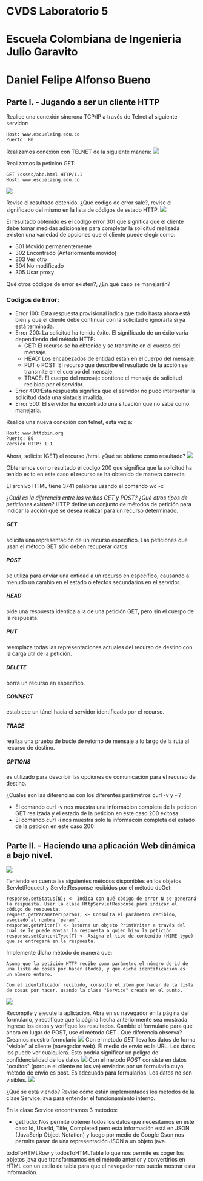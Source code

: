 # CVDS Laboratorio 5
# Escuela Colombiana de Ingenieria Julio Garavito 
# Daniel Felipe Alfonso Bueno 

## Parte I. - Jugando a ser un cliente HTTP
Realice una conexión síncrona TCP/IP a través de Telnet al siguiente servidor:

    Host: www.escuelaing.edu.co
    Puerto: 80

Realizamos conexion con TELNET de la siguiente manera: 
![](https://github.com/DanielAlfonso17/CNYT-2019-2/blob/master/1.png)

Realizamos la peticion GET: 
    
    GET /sssss/abc.html HTTP/1.1
    Host: www.escuelaing.edu.co

![](https://github.com/DanielAlfonso17/CNYT-2019-2/blob/master/2.png)

Revise el resultado obtenido. ¿Qué codigo de error sale?, revise el significado del mismo en la lista de códigos de estado HTTP.
![](https://github.com/DanielAlfonso17/CNYT-2019-2/blob/master/3.png)

El resultado obtenido es el codigo error 301 que significa que el cliente debe tomar medidas adicionales para completar la solicitud realizada existen una variedad de opciones que el cliente puede elegir como: 
- 301 Movido permanentemente 
- 302 Encontrado (Anteriormente movido) 
- 303 Ver otro 
- 304 No modificado 
- 305 Usar proxy 

Qué otros códigos de error existen?, ¿En qué caso se manejarán?
### Codigos de Error: 
- Error 100: Esta respuesta provisional indica que todo hasta ahora está bien y que el cliente debe continuar con la solicitud o ignorarla si ya está terminada.
- Error 200: La solicitud ha tenido éxito. El significado de un éxito varía dependiendo del método HTTP:
  - GET: El recurso se ha obtenido y se transmite en el cuerpo del mensaje.
  - HEAD: Los encabezados de entidad están en el cuerpo del mensaje.
  - PUT o POST: El recurso que describe el resultado de la acción se transmite en el cuerpo del mensaje.
  - TRACE: El cuerpo del mensaje contiene el mensaje de solicitud recibido por el servidor.
- Error 400:Esta respuesta significa que el servidor no pudo interpretar la solicitud dada una sintaxis inválida.
- Error 500: El servidor ha encontrado una situación que no sabe como manejarla.

Realice una nueva conexión con telnet, esta vez a:

    Host: www.httpbin.org
    Puerto: 80
    Versión HTTP: 1.1

Ahora, solicite (GET) el recurso /html. ¿Qué se obtiene como resultado?
![](https://github.com/DanielAlfonso17/CNYT-2019-2/blob/master/4.png)

Obtenemos como resultado el codigo 200 que significa que la solicitud ha tenido exito en este caso el recurso se ha obtenido de manera correcta 

El archivo HTML tiene 3741 palabras usando el comando wc -c 

_¿Cuál es la diferencia entre los verbos GET y POST? ¿Qué otros tipos de peticiones existen?_
HTTP define un conjunto de métodos de petición para indicar la acción que se desea realizar para un recurso determinado.
##### GET 
solicita una representación de un recurso específico. Las peticiones que usan el método GET sólo deben recuperar datos.
##### POST 
se utiliza para enviar una entidad a un recurso en específico, causando a menudo un cambio en el estado o efectos secundarios en el servidor.
##### HEAD 
pide una respuesta idéntica a la de una petición GET, pero sin el cuerpo de la respuesta.
##### PUT 
reemplaza todas las representaciones actuales del recurso de destino con la carga útil de la petición.
##### DELETE 
borra un recurso en específico.
##### CONNECT 
establece un túnel hacia el servidor identificado por el recurso.
##### TRACE
realiza una prueba de bucle de retorno de mensaje a lo largo de la ruta al recurso de destino.
##### OPTIONS 
 es utilizado para describir las opciones de comunicación para el recurso de destino.
 
 
¿Cuáles son las diferencias con los diferentes parámetros curl -v y -i?
- El comando curl -v nos muestra una informacion completa de la peticion GET realizada y el estado de la peticion en este caso 200 exitosa
- El comando curl -i nos muestra solo la informacoin completa del estado de la peticion en este caso 200 

## Parte II. - Haciendo una aplicación Web dinámica a bajo nivel.
![](https://github.com/DanielAlfonso17/CNYT-2019-2/blob/master/5.png)

Teniendo en cuenta las siguientes métodos disponibles en los objetos ServletRequest y ServletResponse recibidos por el método doGet:

    response.setStatus(N); <- Indica con qué código de error N se generará la respuesta. Usar la clase HttpServletResponse para indicar el           
    código de respuesta.
    request.getParameter(param); <- Consulta el parámetro recibido, asociado al nombre ‘param’.
    response.getWriter() <- Retorna un objeto PrintWriter a través del cual se le puede enviar la respuesta a quien hizo la petición.
    response.setContentType(T) <- Asigna el tipo de contenido (MIME type) que se entregará en la respuesta.

Implemente dicho método de manera que:

    Asuma que la petición HTTP recibe como parámetro el número de id de una lista de cosas por hacer (todo), y que dicha identificación es  
    un número entero.

    Con el identificador recibido, consulte el item por hacer de la lista de cosas por hacer, usando la clase "Service" creada en el punto.
![](https://github.com/DanielAlfonso17/CNYT-2019-2/blob/master/6.PNG)

Recompile y ejecute la aplicación. Abra en su navegador en la página del formulario, y rectifique que la página hecha anteriormente sea mostrada. Ingrese los datos y verifique los resultados. Cambie el formulario para que ahora en lugar de POST, use el método GET . Qué diferencia observa?
Creamos nuestro formulario 
![](https://github.com/DanielAlfonso17/CNYT-2019-2/blob/master/7.PNG)
Con el metodo _GET_ lleva los datos de forma "visible" al cliente (navegador web). El medio de envío es la URL. Los datos los puede ver cualquiera. Esto podria significar un peligro de confidencialidad de los datos 
![](https://github.com/DanielAlfonso17/CNYT-2019-2/blob/master/8.PNG)
Con el metodo _POST_ consiste en datos "ocultos" (porque el cliente no los ve) enviados por un formulario cuyo método de envío es post. Es adecuado para formularios. Los datos no son visibles.
![](https://github.com/DanielAlfonso17/CNYT-2019-2/blob/master/9.PNG)

¿Qué se está viendo? Revise cómo están implementados los métodos de la clase Service.java para entender el funcionamiento interno.

En la clase Service encontramos 3 metodos: 
- getTodo: Nos permite obtener todos los datos que necesitamos en este caso Id, UserId, Title, Completed pero esta información está en JSON (JavaScrip Object Notation) y luego por medio de Google Gson nos permite pasar de una representación JSON a un objeto java.

todoToHTMLRow y todosToHTMLTable lo que nos permite es coger los objetos java que transformamos en el método anterior y convertirlos en HTML con un estilo de tabla para que el navegador nos pueda mostrar esta información.
